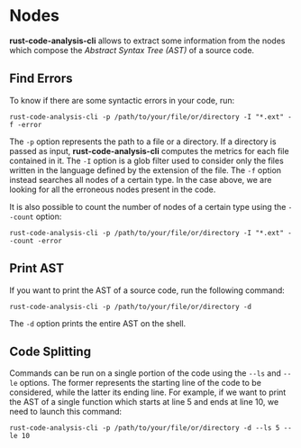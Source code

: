 # Nodes

**rust-code-analysis-cli** allows to extract some information from the nodes
which compose the *Abstract Syntax Tree (AST)* of a source code.

## Find Errors

To know if there are some syntactic errors in your code, run:

```console
rust-code-analysis-cli -p /path/to/your/file/or/directory -I "*.ext" -f -error
```

The `-p` option represents the path to a file or a directory. If a directory is
passed as input, **rust-code-analysis-cli** computes the metrics for each file
contained in it.
The `-I` option is a glob filter used to consider only the files written in
the language defined by the extension of the file.
The `-f` option instead searches all nodes of a certain type.
In the case above, we are looking for all the erroneous nodes present in the
code.

It is also possible to count the number of nodes of a certain type using the
`--count` option:

```console
rust-code-analysis-cli -p /path/to/your/file/or/directory -I "*.ext" --count -error
```

## Print AST

If you want to print the AST of a source code, run the following command:

```console
rust-code-analysis-cli -p /path/to/your/file/or/directory -d
```

The `-d` option prints the entire AST on the shell.

## Code Splitting

Commands can be run on a single portion of the code using the `--ls`
and `--le` options. The former represents the starting line of the code to be
considered, while the latter its ending line.
For example, if we want to print the AST of a single function which starts at
line 5 and ends at line 10, we need to launch this command:

```console
rust-code-analysis-cli -p /path/to/your/file/or/directory -d --ls 5 --le 10
```
